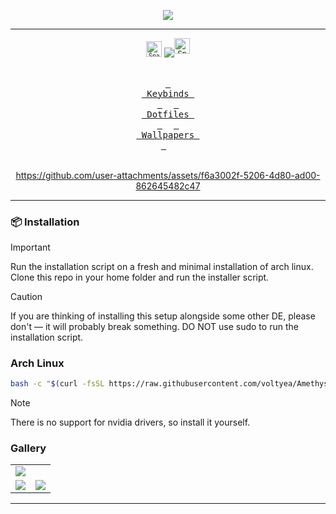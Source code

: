 <p align="center">
<a href="https://github.com/voltyea/Amethyst">
  <img src="assets/amethyst.svg">
  </a>
</p>

---

<p align="center">
  <sub><sup><img src="https://raw.githubusercontent.com/voltyea/Amethyst/main/misc/Sparkles.webp" alt="Sparkles" width="25" height="25"/></sup></sub>
<a href="https://github.com/voltyea/Amethyst">
    <img src="https://img.shields.io/github/last-commit/voltyea/Amethyst?&style=for-the-badge&color=9966CC&logo=git&logoColor=FFFFFF&labelColor=28282B"
<sub><sup><img src="https://raw.githubusercontent.com/voltyea/Amethyst/main/misc/Sparkles.webp" alt="Sparkles" width="25" height="25"/></sup></sub>
  </a>
  </p>

<div align="center">

<br>
  <a href="https://github.com/voltyea/Amethyst/blob/main/KEYBINDS.md"><kbd> <br> Keybinds <br> </kbd></a>&ensp;&ensp;
  <a href="https://github.com/voltyea/dotfiles.git"><kbd> <br> Dotfiles <br> </kbd></a>&ensp;&ensp;
  <a href="https://github.com/voltyea/my_wallpapers.git"><kbd> <br> Wallpapers <br> </kbd></a>&ensp;&ensp;
</div><br>

<div align="center">

https://github.com/user-attachments/assets/f6a3002f-5206-4d80-ad00-862645482c47

</div>

---

### 📦 Installation

> [!IMPORTANT]
> Run the installation script on a fresh and minimal installation of arch linux.
>Clone this repo in your home folder and run the installer script.

>[!CAUTION]
> If you are thinking of installing this setup alongside some other DE, please don't — it will probably break something.
>DO NOT use sudo to run the installation script.


### Arch Linux


```bash
bash -c "$(curl -fsSL https://raw.githubusercontent.com/voltyea/Amethyst/testing/install.sh)"
```

>[!NOTE]
>There is no support for nvidia drivers, so install it yourself.


### Gallery

<table align="center">
  <tr>
    <td colspan="4"><img src="resources/screenshot_1.png"></td>
  </tr>
  <tr>
    <td colspan="1"><img src="resources/screenshot_2.png"></td>
    <td colspan="1"><img src="resources/screenshot_3.png"></td>
  </tr>
</table>

---

